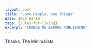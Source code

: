 ```yaml
---
layout: post
title: "Love People, Use Things"
date: 2025-02-19
tags: [rules-for-living]
excerpt: "CHANGE ME BEFORE PUBLISHING"
---
```


Thanks, The Minimalists
